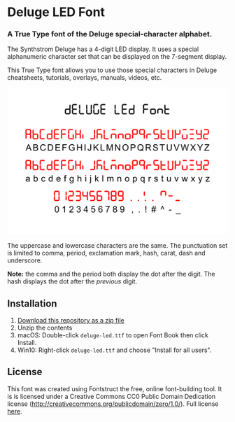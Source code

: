 # Deluge LED Font

### A True Type font of the Deluge special-character alphabet.

The Synthstrom Deluge has a 4-digit LED display. It uses a special alphanumeric character set that can be displayed on the 7-segment display.

This True Type font allows you to use those special characters in Deluge cheatsheets, tutorials, overlays, manuals, videos, etc.

![](preview.png)

The uppercase and lowercase characters are the same. The punctuation set is limited to comma, period, exclamation mark, hash, carat, dash and underscore.

**Note:** the comma and the period both display the dot after the digit. The hash displays the dot after the *previous* digit.

## Installation

1. [Download this repository as a zip file](https://github.com/weavermedia/deluge-led-font/archive/refs/heads/main.zip)
2. Unzip the contents
3. macOS: Double-click `deluge-led.ttf` to open Font Book then click Install.
4. Win10: Right-click `deluge-led.ttf` and choose "Install for all users".

## License

This font was created using Fontstruct the free, online font-building tool. It is is licensed under a Creative Commons CC0 Public Domain Dedication license (http://creativecommons.org/publicdomain/zero/1.0/). Full license [here](license.txt).

